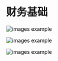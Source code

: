 # 财务基础

![images example](images/acc.01.jpg?raw=true)

![images example](images/acc.02.jpg?raw=true)

![images example](images/acc.03.jpg?raw=true)


